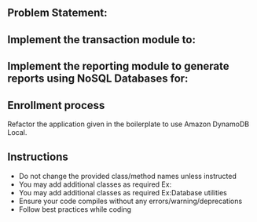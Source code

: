 ## Problem Statement: 


    
## Implement the transaction module to:
  
## Implement the reporting module to generate reports using NoSQL Databases for:
    
## Enrollment process
      
Refactor the application given in the boilerplate to use Amazon DynamoDB Local.
	

## Instructions
- Do not change the provided class/method names unless instructed
- You may add additional classes as required Ex:
- You may add additional classes as required Ex:Database utilities
- Ensure your code compiles without any errors/warning/deprecations 
- Follow best practices while coding
